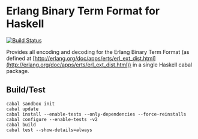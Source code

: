 Erlang Binary Term Format for Haskell
=====================================

[![Build Status](https://secure.travis-ci.org/okeuday/erlang_hs.png?branch=master)](http://travis-ci.org/okeuday/erlang_hs)

Provides all encoding and decoding for the Erlang Binary Term Format
(as defined at [http://erlang.org/doc/apps/erts/erl_ext_dist.html](http://erlang.org/doc/apps/erts/erl_ext_dist.html))
in a single Haskell cabal package.

Build/Test
----------

    cabal sandbox init
    cabal update
    cabal install --enable-tests --only-dependencies --force-reinstalls
    cabal configure --enable-tests -v2
    cabal build
    cabal test --show-details=always

